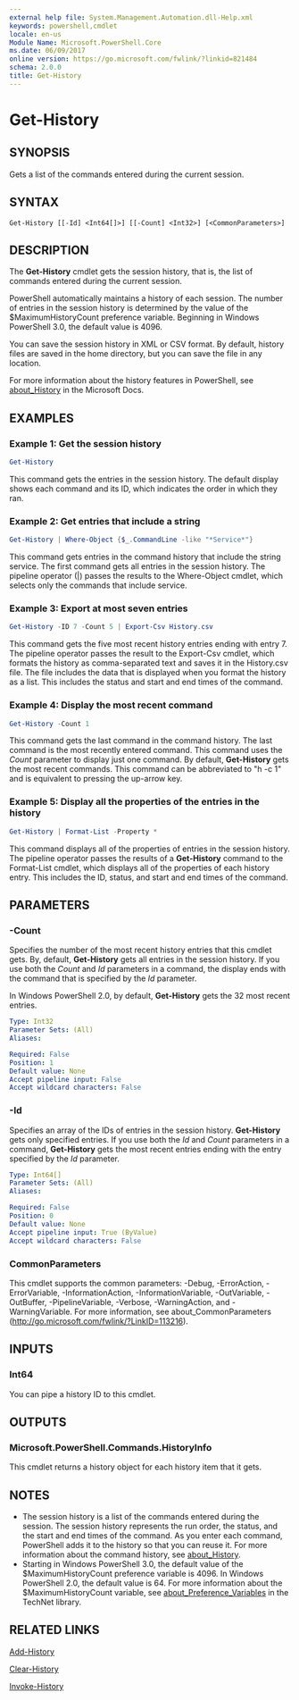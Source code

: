 ```yaml
---
external help file: System.Management.Automation.dll-Help.xml
keywords: powershell,cmdlet
locale: en-us
Module Name: Microsoft.PowerShell.Core
ms.date: 06/09/2017
online version: https://go.microsoft.com/fwlink/?linkid=821484
schema: 2.0.0
title: Get-History
---
```

# Get-History

## SYNOPSIS
Gets a list of the commands entered during the current session.

## SYNTAX

```
Get-History [[-Id] <Int64[]>] [[-Count] <Int32>] [<CommonParameters>]
```

## DESCRIPTION

The **Get-History** cmdlet gets the session history, that is, the list of commands entered during the current session.

PowerShell automatically maintains a history of each session.
The number of entries in the session history is determined by the value of the $MaximumHistoryCount preference variable.
Beginning in Windows PowerShell 3.0, the default value is 4096.

You can save the session history in XML or CSV format.
By default, history files are saved in the home directory, but you can save the file in any location.

For more information about the history features in PowerShell, see [about_History](About/about_History.md) in the Microsoft Docs.

## EXAMPLES

### Example 1: Get the session history

```powershell
Get-History
```

This command gets the entries in the session history.
The default display shows each command and its ID, which indicates the order in which they ran.

### Example 2: Get entries that include a string

```powershell
Get-History | Where-Object {$_.CommandLine -like "*Service*"}
```

This command gets entries in the command history that include the string service.
The first command gets all entries in the session history.
The pipeline operator (|) passes the results to the Where-Object cmdlet, which selects only the commands that include service.

### Example 3: Export at most seven entries

```powershell
Get-History -ID 7 -Count 5 | Export-Csv History.csv
```

This command gets the five most recent history entries ending with entry 7.
The pipeline operator passes the result to the Export-Csv cmdlet, which formats the history as comma-separated text and saves it in the History.csv file.
The file includes the data that is displayed when you format the history as a list.
This includes the status and start and end times of the command.

### Example 4: Display the most recent command

```powershell
Get-History -Count 1
```

This command gets the last command in the command history.
The last command is the most recently entered command.
This command uses the *Count* parameter to display just one command.
By default, **Get-History** gets the most recent commands.
This command can be abbreviated to "h -c 1" and is equivalent to pressing the up-arrow key.

### Example 5: Display all the properties of the entries in the history

```powershell
Get-History | Format-List -Property *
```

This command displays all of the properties of entries in the session history.
The pipeline operator passes the results of a **Get-History** command to the Format-List cmdlet, which displays all of the properties of each history entry.
This includes the ID, status, and start and end times of the command.

## PARAMETERS

### -Count

Specifies the number of the most recent history entries that this cmdlet gets.
By, default, **Get-History** gets all entries in the session history.
If you use both the *Count* and *Id* parameters in a command, the display ends with the command that is specified by the *Id* parameter.

In Windows PowerShell 2.0, by default, **Get-History** gets the 32 most recent entries.

```yaml
Type: Int32
Parameter Sets: (All)
Aliases:

Required: False
Position: 1
Default value: None
Accept pipeline input: False
Accept wildcard characters: False
```

### -Id

Specifies an array of the IDs of entries in the session history.
**Get-History** gets only specified entries.
If you use both the *Id* and *Count* parameters in a command, **Get-History** gets the most recent entries ending with the entry specified by the *Id* parameter.

```yaml
Type: Int64[]
Parameter Sets: (All)
Aliases:

Required: False
Position: 0
Default value: None
Accept pipeline input: True (ByValue)
Accept wildcard characters: False
```

### CommonParameters

This cmdlet supports the common parameters: -Debug, -ErrorAction, -ErrorVariable, -InformationAction, -InformationVariable, -OutVariable, -OutBuffer, -PipelineVariable, -Verbose, -WarningAction, and -WarningVariable. For more information, see about_CommonParameters (http://go.microsoft.com/fwlink/?LinkID=113216).

## INPUTS

### Int64

You can pipe a history ID to this cmdlet.

## OUTPUTS

### Microsoft.PowerShell.Commands.HistoryInfo

This cmdlet returns a history object for each history item that it gets.

## NOTES

* The session history is a list of the commands entered during the session. The session history represents the run order, the status, and the start and end times of the command. As you enter each command, PowerShell adds it to the history so that you can reuse it.
  For more information about the command history, see [about_History](About/about_History.md).
* Starting in Windows PowerShell 3.0, the default value of the $MaximumHistoryCount preference variable is 4096. In Windows PowerShell 2.0, the default value is 64. For more information about the $MaximumHistoryCount variable, see [about_Preference_Variables](About/about_Preference_Variables.md) in the TechNet library.

## RELATED LINKS

[Add-History](Add-History.md)

[Clear-History](Clear-History.md)

[Invoke-History](Invoke-History.md)
